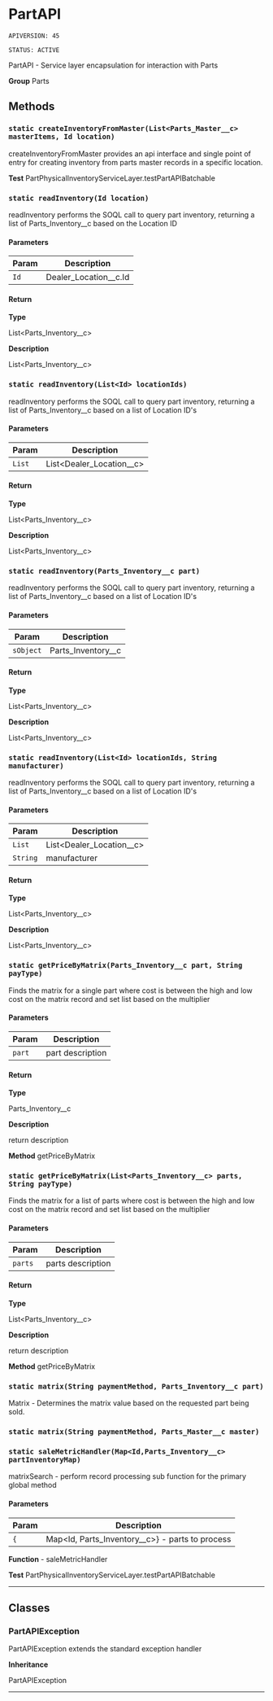 # PartAPI

`APIVERSION: 45`

`STATUS: ACTIVE`

PartAPI - Service layer encapsulation for interaction with Parts


**Group** Parts

## Methods
### `static createInventoryFromMaster(List<Parts_Master__c> masterItems, Id location)`

createInventoryFromMaster provides an api interface and single point of entry for creating inventory from parts master records in a specific location.


**Test** PartPhysicalInventoryServiceLayer.testPartAPIBatchable

### `static readInventory(Id location)`

readInventory performs the SOQL call to query part inventory, returning a list of Parts_Inventory__c based on the Location ID

#### Parameters

|Param|Description|
|---|---|
|`Id`|Dealer_Location__c.Id|

#### Return

**Type**

List&lt;Parts_Inventory__c&gt;

**Description**

List&lt;Parts_Inventory__c&gt;

### `static readInventory(List<Id> locationIds)`

readInventory performs the SOQL call to query part inventory, returning a list of Parts_Inventory__c based on a list of Location ID's

#### Parameters

|Param|Description|
|---|---|
|`List`|<Id> List<Dealer_Location__c>|

#### Return

**Type**

List&lt;Parts_Inventory__c&gt;

**Description**

List&lt;Parts_Inventory__c&gt;

### `static readInventory(Parts_Inventory__c part)`

readInventory performs the SOQL call to query part inventory, returning a list of Parts_Inventory__c based on a list of Location ID's

#### Parameters

|Param|Description|
|---|---|
|`sObject`|Parts_Inventory__c|

#### Return

**Type**

List&lt;Parts_Inventory__c&gt;

**Description**

List&lt;Parts_Inventory__c&gt;

### `static readInventory(List<Id> locationIds, String manufacturer)`

readInventory performs the SOQL call to query part inventory, returning a list of Parts_Inventory__c based on a list of Location ID's

#### Parameters

|Param|Description|
|---|---|
|`List`|<Id> List<Dealer_Location__c>|
|`String`|manufacturer|

#### Return

**Type**

List&lt;Parts_Inventory__c&gt;

**Description**

List&lt;Parts_Inventory__c&gt;

### `static getPriceByMatrix(Parts_Inventory__c part, String payType)`

Finds the matrix for a single part where cost is between the high and low cost on the matrix record and set list based on the multiplier

#### Parameters

|Param|Description|
|---|---|
|`part`|part description|

#### Return

**Type**

Parts_Inventory__c

**Description**

return description


**Method** getPriceByMatrix

### `static getPriceByMatrix(List<Parts_Inventory__c> parts, String payType)`

Finds the matrix for a list of parts where cost is between the high and low cost on the matrix record and set list based on the multiplier

#### Parameters

|Param|Description|
|---|---|
|`parts`|parts description|

#### Return

**Type**

List&lt;Parts_Inventory__c&gt;

**Description**

return description


**Method** getPriceByMatrix

### `static matrix(String paymentMethod, Parts_Inventory__c part)`

Matrix - Determines the matrix value based on the requested part being sold.

### `static matrix(String paymentMethod, Parts_Master__c master)`
### `static saleMetricHandler(Map<Id,Parts_Inventory__c> partInventoryMap)`

matrixSearch - perform record processing sub function for the primary global method

#### Parameters

|Param|Description|
|---|---|
|`{`|Map<Id, Parts_Inventory__c>} - parts to process|


**Function** - saleMetricHandler


**Test** PartPhysicalInventoryServiceLayer.testPartAPIBatchable

---
## Classes
### PartAPIException

PartAPIException extends the standard exception handler


**Inheritance**

PartAPIException


---
